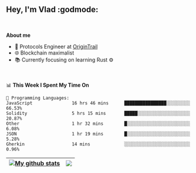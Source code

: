 ## Hey, I'm Vlad :godmode:

<br/>

**About me**
- 💼 Protocols Engineer at [OriginTrail](https://github.com/OriginTrail)
- 🌐 Blockchain maximalist
- 📚 Currently focusing on learning Rust :gear:

<br/>

<!--START_SECTION:waka-->
📊 **This Week I Spent My Time On** 

```text
💬 Programming Languages: 
JavaScript               16 hrs 46 mins      ████████████████░░░░░░░░░   66.53% 
Solidity                 5 hrs 15 mins       █████░░░░░░░░░░░░░░░░░░░░   20.87% 
Other                    1 hr 32 mins        █░░░░░░░░░░░░░░░░░░░░░░░░   6.08% 
JSON                     1 hr 19 mins        █░░░░░░░░░░░░░░░░░░░░░░░░   5.28% 
Gherkin                  14 mins             ░░░░░░░░░░░░░░░░░░░░░░░░░   0.96%

```


<!--END_SECTION:waka-->


| <a href="https://github.com/anuraghazra/github-readme-stats"><img align="center" src="https://github-readme-stats.vercel.app/api?username=u-hubar&show_icons=true&include_all_commits=true&theme=dark&hide_border=true" alt="My github stats" /></a> | <a href="https://github.com/anuraghazra/github-readme-stats"><img align="center" src="https://github-readme-stats.vercel.app/api/top-langs/?username=u-hubar&layout=compact&theme=dark&hide_border=true" /></a> |
| ------------- | ------------- |
